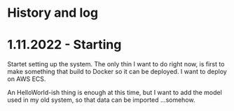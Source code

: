 # History and log 

# 1.11.2022 - Starting

Startet setting up the system. The only thin I want to do right now, is first to make something
that build to Docker so it can be deployed. I want to deploy on AWS ECS.

An HelloWorld-ish thing is enough at this time, but I want to add the model 
used in my old system, so that data can be imported ...somehow.



